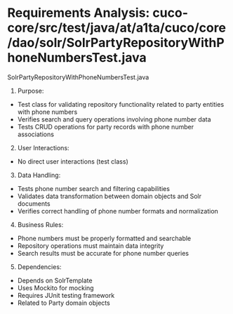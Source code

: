 # Requirements Analysis: cuco-core/src/test/java/at/a1ta/cuco/core/dao/solr/SolrPartyRepositoryWithPhoneNumbersTest.java

SolrPartyRepositoryWithPhoneNumbersTest.java
1. Purpose:
- Test class for validating repository functionality related to party entities with phone numbers
- Verifies search and query operations involving phone number data
- Tests CRUD operations for party records with phone number associations

2. User Interactions:
- No direct user interactions (test class)

3. Data Handling:
- Tests phone number search and filtering capabilities
- Validates data transformation between domain objects and Solr documents
- Verifies correct handling of phone number formats and normalization

4. Business Rules:
- Phone numbers must be properly formatted and searchable
- Repository operations must maintain data integrity
- Search results must be accurate for phone number queries

5. Dependencies:
- Depends on SolrTemplate
- Uses Mockito for mocking
- Requires JUnit testing framework
- Related to Party domain objects